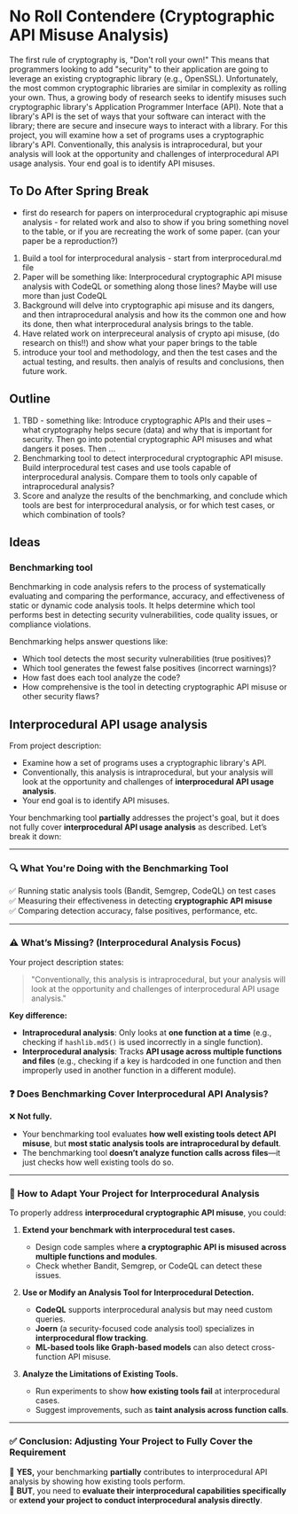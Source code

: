 # No Roll Contendere (Cryptographic API Misuse Analysis)

The first rule of cryptography is, "Don't roll your own!" This means that programmers looking to add "security" to their application are going to leverage an existing cryptographic library (e.g., OpenSSL). Unfortunately, the most common cryptographic libraries are similar in complexity as rolling your own. Thus, a growing body of research seeks to identify misuses such cryptographic library's Application Programmer Interface (API). Note that a library's API is the set of ways that your software can interact with the library; there are secure and insecure ways to interact with a library. For this project, you will examine how a set of programs uses a cryptographic library's API. Conventionally, this analysis is intraprocedural, but your analysis will look at the opportunity and challenges of interprocedural API usage analysis. Your end goal is to identify API misuses.

## To Do After Spring Break
- first do research for papers on interprocedural cryptographic api misuse analysis - for related work and also to show if you bring something novel to the table, or if you are recreating the work of some paper. (can your paper be a reproduction?)
1. Build a tool for interprocedural analysis - start from interprocedural.md file
2. Paper will be something like: Interprocedural cryptographic API misuse analysis with CodeQL or something along those lines? Maybe will use more than just CodeQL
3. Background will delve into cryptographic api misuse and its dangers, and then intraprocedural analysis and how its the common one and how its done, then what interprocedural analysis brings to the table.
4. Have related work on interpreceural analysis of crypto api misuse, (do research on this!!) and show what your paper brings to the table
5. introduce your tool and methodology, and then the test cases and the actual testing, and results. then analyis of results and conclusions, then future work. 

## Outline
1. TBD - something like: Introduce cryptographic APIs and their uses – what cryptography helps secure (data) and why that is important for security. Then go into potential cryptographic API misuses and what dangers it poses. Then ...
2. Benchmarking tool to detect interprocedural cryptographic API misuse. Build interprocedural test cases and use tools capable of interprocedural analysis. Compare them to tools only capable of intraprocedural analysis?
3. Score and analyze the results of the benchmarking, and conclude which tools are best for interprocedural analysis, or for which test cases, or which combination of tools?

## Ideas
### Benchmarking tool

Benchmarking in code analysis refers to the process of systematically evaluating and comparing the performance, accuracy, and effectiveness of static or dynamic code analysis tools. It helps determine which tool performs best in detecting security vulnerabilities, code quality issues, or compliance violations.

Benchmarking helps answer questions like:
- Which tool detects the most security vulnerabilities (true positives)?
- Which tool generates the fewest false positives (incorrect warnings)?
- How fast does each tool analyze the code?
- How comprehensive is the tool in detecting cryptographic API misuse or other security flaws?

## Interprocedural API usage analysis

From project description:
- Examine how a set of programs uses a cryptographic library's API. 
- Conventionally, this analysis is intraprocedural, but your analysis will look at the opportunity and challenges of **interprocedural API usage analysis**. 
- Your end goal is to identify API misuses.

Your benchmarking tool **partially** addresses the project's goal, but it does not fully cover **interprocedural API usage analysis** as described. Let’s break it down:

---

### **🔍 What You're Doing with the Benchmarking Tool**
✅ Running static analysis tools (Bandit, Semgrep, CodeQL) on test cases  
✅ Measuring their effectiveness in detecting **cryptographic API misuse**  
✅ Comparing detection accuracy, false positives, performance, etc.  

---

### **⚠️ What’s Missing? (Interprocedural Analysis Focus)**
Your project description states:
> "Conventionally, this analysis is intraprocedural, but your analysis will look at the opportunity and challenges of interprocedural API usage analysis."

**Key difference:**
- **Intraprocedural analysis**: Only looks at **one function at a time** (e.g., checking if `hashlib.md5()` is used incorrectly in a single function).  
- **Interprocedural analysis**: Tracks **API usage across multiple functions and files** (e.g., checking if a key is hardcoded in one function and then improperly used in another function in a different module).  

### **❓ Does Benchmarking Cover Interprocedural API Analysis?**
❌ **Not fully.**  
- Your benchmarking tool evaluates **how well existing tools detect API misuse**, but **most static analysis tools are intraprocedural by default**.  
- The benchmarking tool **doesn’t analyze function calls across files**—it just checks how well existing tools do so.

---

### **🔧 How to Adapt Your Project for Interprocedural Analysis**
To properly address **interprocedural cryptographic API misuse**, you could:
1. **Extend your benchmark with interprocedural test cases.**  
   - Design code samples where **a cryptographic API is misused across multiple functions and modules**.
   - Check whether Bandit, Semgrep, or CodeQL can detect these issues.  

2. **Use or Modify an Analysis Tool for Interprocedural Detection.**  
   - **CodeQL** supports interprocedural analysis but may need custom queries.  
   - **Joern** (a security-focused code analysis tool) specializes in **interprocedural flow tracking**.  
   - **ML-based tools like Graph-based models** can also detect cross-function API misuse.

3. **Analyze the Limitations of Existing Tools.**  
   - Run experiments to show **how existing tools fail** at interprocedural cases.
   - Suggest improvements, such as **taint analysis across function calls**.

---

### **✅ Conclusion: Adjusting Your Project to Fully Cover the Requirement**
🔹 **YES,** your benchmarking **partially** contributes to interprocedural API analysis by showing how existing tools perform.  
🔹 **BUT**, you need to **evaluate their interprocedural capabilities specifically** or **extend your project to conduct interprocedural analysis directly**.  







